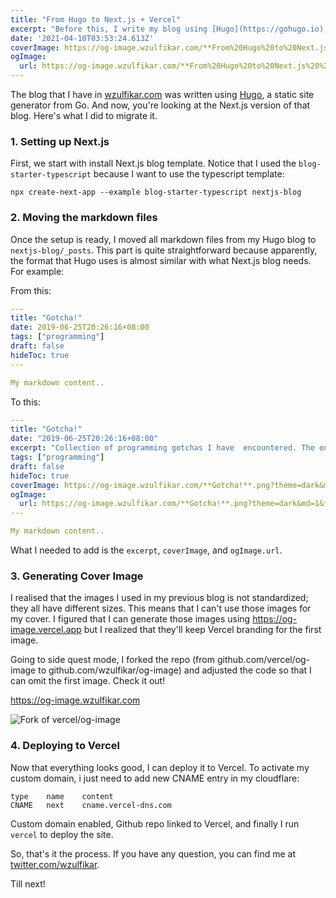 ```yaml
---
title: "From Hugo to Next.js + Vercel"
excerpt: "Before this, I write my blog using [Hugo](https://gohugo.io), a static site generator from Go. And now, you're looking at the Next.js version of that blog. Here's what I did to migrate it."
date: '2021-04-10T03:53:24.613Z'
coverImage: https://og-image.wzulfikar.com/**From%20Hugo%20to%20Next.js%20%2B%20Vercel**.png?theme=dark&md=1&fontSize=75px&images=https%3A%2F%2Fassets.vercel.com%2Fimage%2Fupload%2Ffront%2Fassets%2Fdesign%2Fnextjs-white-logo.svg&images=https%3A%2F%2Fassets.vercel.com%2Fimage%2Fupload%2Ffront%2Fassets%2Fdesign%2Fvercel-triangle-white.svg&widths=200&widths=100&heights=200&heights=100
ogImage: 
  url: https://og-image.wzulfikar.com/**From%20Hugo%20to%20Next.js%20%2B%20Vercel**.png?theme=dark&md=1&fontSize=75px&images=https%3A%2F%2Fassets.vercel.com%2Fimage%2Fupload%2Ffront%2Fassets%2Fdesign%2Fnextjs-white-logo.svg&images=https%3A%2F%2Fassets.vercel.com%2Fimage%2Fupload%2Ffront%2Fassets%2Fdesign%2Fvercel-triangle-white.svg&widths=200&widths=100&heights=200&heights=100
---
```


The blog that I have in [wzulfikar.com](https://wzulfikar.com) was written using [Hugo](https://gohugo.io), a static site generator from Go. And now, you're looking at the Next.js version of that blog. Here's what I did to migrate it. 

### 1. Setting up Next.js

First, we start with install Next.js blog template. Notice that I used the `blog-starter-typescript` because I want to use the typescript template:

```
npx create-next-app --example blog-starter-typescript nextjs-blog
```

### 2. Moving the markdown files

Once the setup is ready, I moved all markdown files from my Hugo blog to `nextjs-blog/_posts`. This part is quite straightforward because apparently, the format that Hugo uses is almost similar with what Next.js blog needs. For example:

From this:
```yml
---
title: "Gotcha!"
date: 2019-06-25T20:26:16+08:00
tags: ["programming"]
draft: false
hideToc: true
---

My markdown content..
```

To this:
```yml
---
title: "Gotcha!"
date: "2019-06-25T20:26:16+08:00"
excerpt: "Collection of programming gotchas I have  encountered. The one that made me confused."
tags: ["programming"]
draft: false
hideToc: true
coverImage: https://og-image.wzulfikar.com/**Gotcha!**.png?theme=dark&md=1&fontSize=100px&images=NO_IMAGE
ogImage: 
  url: https://og-image.wzulfikar.com/**Gotcha!**.png?theme=dark&md=1&fontSize=100px&images=NO_IMAGE
---

My markdown content..
```

What I needed to add is the `excerpt`, `coverImage`, and `ogImage.url`.

### 3. Generating Cover Image

I realised that the images I used in my previous blog is not standardized; they all have different sizes. This means that I can't use those images for my cover. I figured that I can generate those images using https://og-image.vercel.app but I realized that they'll keep Vercel branding for the first image.

Going to side quest mode, I forked the repo (from github.com/vercel/og-image to github.com/wzulfikar/og-image) and adjusted the code so that I can omit the first image. Check it out!

https://og-image.wzulfikar.com

![Fork of vercel/og-image](/images/ogimage-fork.jpg)

### 4. Deploying to Vercel

Now that everything looks good, I can deploy it to Vercel. To activate my custom domain, i just need to add new CNAME entry in my cloudflare:

```
type    name    content
CNAME   next    cname.vercel-dns.com
```

Custom domain enabled, Github repo linked to Vercel, and finally I run `vercel` to deploy the site.

So, that's it the process. If you have any question, you can find me at [twitter.com/wzulfikar](https://twitter.com/wzulfikar). 

Till next!